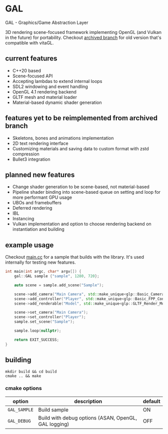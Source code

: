 # GAL

GAL - Graphics/Game Abstraction Layer

3D rendering scene-focused framework implementing OpenGL (and Vulkan in the future) for portability.
Checkout [archived branch](https://github.com/damemay/glp/tree/archive-vitagl-compat) for old version that's compatible with vitaGL.

## current features
- C++20 based
- Scene-focused API
- Accepting lambdas to extend internal loops
- SDL2 windowing and event handling
- OpenGL 4.1 rendering backend
- GLTF mesh and material loader 
- Material-based dynamic shader generation

## features yet to be reimplemented from archived branch
- Skeletons, bones and animations implementation
- 2D text rendering interface
- Customizing materials and saving data to custom format with zstd compression
- Bullet3 integration

## planned new features
- Change shader generation to be scene-based, not material-based
- Pipeline shader binding into scene-based queue on setting and loop for more performant GPU usage
- UBOs and framebuffers
- Deferred rendering
- IBL
- Instancing
- Vulkan implementation and option to choose rendering backend on instantiation and building

## example usage
Checkout [main.cc](main.cc) for a sample that builds with the library. It's used internally for testing new features.

```c++
int main(int argc, char* argv[]) {
    gal::GAL sample {"sample", 1280, 720};

    auto scene = sample.add_scene("Sample");

    scene->add_camera("Main Camera", std::make_unique<glp::Basic_Camera>());
    scene->add_controller("Player", std::make_unique<glp::Basic_FPP_Controller>(25.0f, 0.1f));
    scene->add_renderable("Model", std::make_unique<glp::GLTF_Render_Model>("sample_model.gltf"));

    scene->set_camera("Main Camera");
    scene->set_controller("Player");
    sample.set_scene("Sample");

    sample.loop(nullptr);

    return EXIT_SUCCESS;
}
```

## building

```
mkdir build && cd build
cmake .. && make
```

### cmake options
| option       | description                                          | default |
|--------------|------------------------------------------------------|---------|
| `GAL_SAMPLE` | Build sample                                         | ON      |
| `GAL_DEBUG`  | Build with debug options (ASAN, OpenGL, GAL logging) | OFF     |
